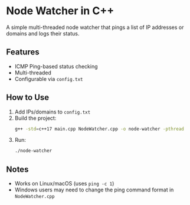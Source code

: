 
# Node Watcher in C++

A simple multi-threaded node watcher that pings a list of IP addresses or domains and logs their status.

## Features
- ICMP Ping-based status checking
- Multi-threaded
- Configurable via `config.txt`

## How to Use

1. Add IPs/domains to `config.txt`
2. Build the project:
   ```bash
   g++ -std=c++17 main.cpp NodeWatcher.cpp -o node-watcher -pthread
   ```
3. Run:
   ```bash
   ./node-watcher
   ```

## Notes
- Works on Linux/macOS (uses `ping -c 1`)
- Windows users may need to change the ping command format in `NodeWatcher.cpp`
